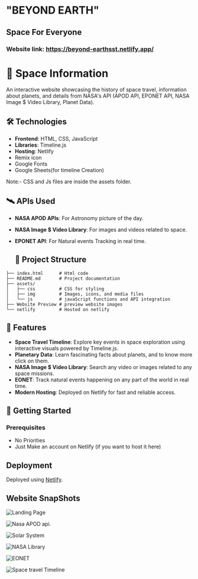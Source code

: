 # "BEYOND EARTH"
## Space For Everyone
### Website link: https://beyond-earthsst.netlify.app/


# 🚀 Space Information
An interactive website showcasing the history of space travel, information about planets, and details from NASA's API (APOD API,  EPONET API, NASA Image $ Video Library, Planet Data).

## 🛠️ Technologies

- **Frontend**: HTML, CSS, JavaScript  
- **Libraries**: Timeline.js  
- **Hosting**: Netlify
- Remix icon
- Google Fonts
- Google Sheets(for timeline Creation)
  
Note:- CSS and Js files are inside the assets folder.
  

## 🛰️ APIs Used

- **NASA APOD APIs**: For Astronomy picture of the day.
- **NASA Image $ Video Library**: For images and videos related to space.
- **EPONET API**: For Natural events Tracking in real time.

  ## 📂 Project Structure

```
├── index.html      # Html code
├── README.md       # Project documentation
├── assets/
│   ├── css         # CSS for styling   
│   ├── img         # Images, icons, and media files 
│   └── js          # javaScript functions and API integration
├── Website Preview # preview website images        
└── netlify         # Hosted on netlify     
```

## 🌌 Features

- **Space Travel Timeline**: Explore key events in space exploration using interactive visuals powered by Timeline.js.  
- **Planetary Data**: Learn fascinating facts about planets, and to know more click on them.  
- **NASA Image $ Video Library**: Search any video or images related to any space missions.  
- **EONET**: Track natural events happening on any part of the world in real time.  
- **Modern Hosting**: Deployed on Netlify for fast and reliable access.

## 🚀 Getting Started

### Prerequisites
- No Priorities
- Just Make an account on Netlify (if you want to host it here)

## Deployment
Deployed using [Netlify](https://www.netlify.com/).   


## Website SnapShots

![Landing Page](https://github.com/Nirbhay-kr24/Outer-World/blob/main/assets/Website%20Preview/landing%20Page.png)

![Nasa APOD api](https://github.com/Nirbhay-kr24/Outer-World/blob/main/assets/Website%20Preview/APOD.png).

![Solar System](https://github.com/Nirbhay-kr24/Outer-World/blob/main/assets/Website%20Preview/Planets.png)

![NASA Library](https://github.com/Nirbhay-kr24/Outer-World/blob/main/assets/Website%20Preview/NASA%20Library.png)

![EONET](https://github.com/Nirbhay-kr24/Outer-World/blob/main/assets/Website%20Preview/EONET.png)

![Space travel Timeline](https://github.com/Nirbhay-kr24/Outer-World/blob/main/assets/Website%20Preview/timeline.png)

